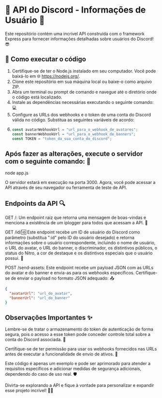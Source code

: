 # 🌟 API do Discord - Informações de Usuário 🌟

Este repositório contém uma incrível API construída com o framework Express para fornecer informações detalhadas sobre usuários do Discord! 😎

## 🚀 Como executar o código

1. Certifique-se de ter o Node.js instalado em seu computador. Você pode baixá-lo em 🌐 https://nodejs.org/.
2. Clone este repositório em sua máquina local ou baixe-o como arquivo ZIP.
3. Abra um terminal ou prompt de comando e navegue até o diretório onde o código está localizado.
4. Instale as dependências necessárias executando o seguinte comando: 💻
5. Configure as URLs dos webhooks e o token de uma conta do Discord válida no código. Substitua as seguintes variáveis de acordo:
6. ```javascript
   const avatarWebhookUrl = "url_para_o_webhook_de_avatares";
   const bannerWebhookUrl = "url_para_o_webhook_de_banners";
   const TOKEN = "token_da_sua_conta_do_discord";
   ```

 ## Após fazer as alterações, execute o servidor com o seguinte comando: 🚀
 
 node app.js
 
 O servidor estará em execução na porta 3000. Agora, você pode acessar a API através de seu navegador ou ferramenta de teste de API.

## Endpoints da API 🔍

GET /: Um endpoint raiz que retorna uma mensagem de boas-vindas e menciona a existência de um iplogger para todos que acessam a API. 👋

GET /id/:id: Este endpoint recebe um ID de usuário do Discord como parâmetro (substitua ":id" pelo ID do usuário desejado) e retorna informações sobre o usuário correspondente, incluindo o nome de usuário, o URL do avatar, o URL do banner, o discriminador, os distintivos públicos, o status do Nitro, a cor de destaque e os distintivos especiais que o usuário possui. 📜

POST /send-assets: Este endpoint recebe um payload JSON com as URLs do avatar e do banner e envia-as para os webhooks específicos. Certifique-se de enviar o payload no formato JSON adequado: 📤

```json
{
  "avatarUrl": "url_do_avatar",
  "bannerUrl": "url_do_banner"
}
```

## Observações Importantes ✨
Lembre-se de tratar o armazenamento do token de autenticação de forma segura, pois o acesso a esse token pode conceder controle total sobre a conta do Discord associada. 🔐

Certifique-se de ter permissão para usar os webhooks fornecidos nas URLs antes de executar a funcionalidade de envio de ativos. 📢

Este código é apenas um exemplo e pode ser aprimorado para atender a requisitos específicos e adicionar medidas de segurança adicionais, dependendo do caso de uso real. 🛡️

Divirta-se explorando a API e fique à vontade para personalizar e expandir esse projeto incrível! 🎉😃

